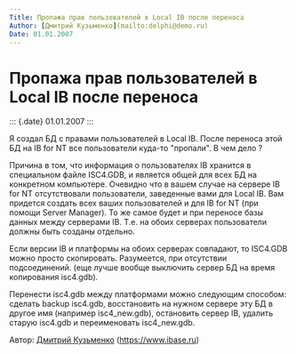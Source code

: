 ```yaml
---
Title: Пропажа прав пользователей в Local IB после переноса
Author: [Дмитрий Кузьменко](mailto:delphi@demo.ru)
Date: 01.01.2007
---
```



Пропажа прав пользователей в Local IB после переноса
====================================================

::: {.date}
01.01.2007
:::

Я создал БД с правами пользователей в Local IB. После переноса этой БД
на IB for NT все пользователи куда-то "пропали". В чем дело ?

Причина в том, что информация о пользователях IB хранится в специальном
файле ISC4.GDB, и является общей для всех БД на конкретном компьютере.
Очевидно что в вашем случае на сервере IB for NT отсутствовали
пользователи, заведенные вами для Local IB. Вам придется создать всех
ваших пользователей и для IB for NT (при помощи Server Manager). То же
самое будет и при переносе базы данных между серверами IB. Т.е. на обоих
серверах пользователи должны быть созданы отдельно.

Если версии IB и платформы на обоих серверах совпадают, то ISC4.GDB
можно просто скопировать. Разумеется, при отсутствии подсоединений. (еще
лучше вообще выключить сервер БД на время копирования isc4.gdb).

Перенести isc4.gdb между платформами можно следующим способом: сделать
backup isc4.gdb, восстановить на нужном сервере эту БД в другое имя
(например isc4\_new.gdb), остановить сервер IB, удалить старую isc4.gdb
и переименовать isc4\_new.gdb.

Автор: [Дмитрий Кузьменко](mailto:delphi@demo.ru)
(<https://www.ibase.ru>)
